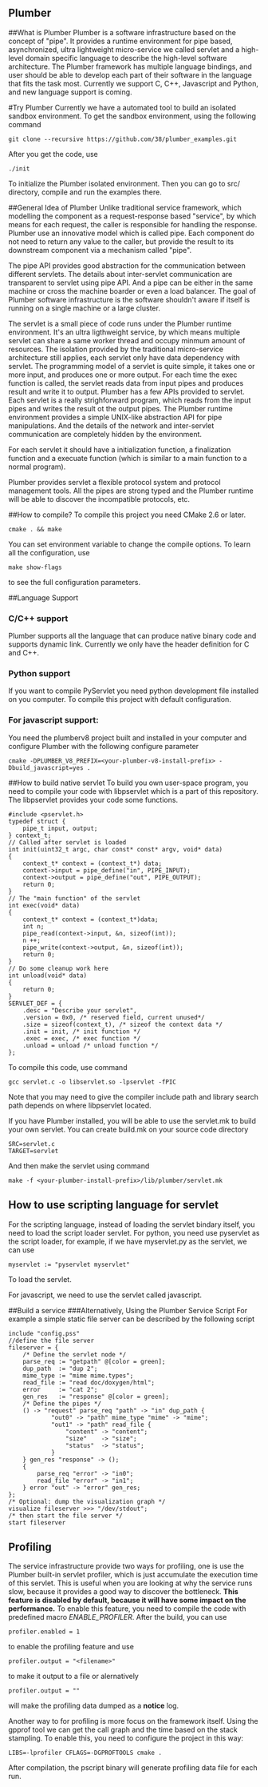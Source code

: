 Plumber
----

##What is Plumber
Plumber is a software infrastructure based on the concept of "pipe". It provides a runtime environment 
for pipe based, asynchronized, ultra lightweight micro-service we called servlet and a high-level domain specific 
language to describe the high-level software architecture. The Plumber framework has multiple language bindings,
and user should be able to develop each part of their software in the language that fits the task most. Currently
we support C, C++, Javascript and Python, and new language support is coming.

#Try Plumber
Currently we have a automated tool to build an isolated sandbox environment. To get the sandbox environment, 
using the following command

	git clone --recursive https://github.com/38/plumber_examples.git

After you get the code, use 

	./init 

To initialize the Plumber isolated environment. Then you can go to src/ directory, compile and run the examples 
there. 

##General Idea of Plumber
Unlike traditional service framework, which modelling the component as a request-response based "service", 
by which means for each request, the caller is responsible for handling the response. Plumber use an innovative
model which is called pipe. Each component do not need to return any value to the caller, but provide the result 
to its downstream component via a mechanism called "pipe".

The pipe API provides good abstraction for the communication between different servlets. The details about inter-servlet
communication are transparent to servlet using pipe API. And a pipe can be either in the same machine or cross the machine
boarder or even a load balancer. The goal of Plumber software infrastructure is the software shouldn't aware if itself is
running on a single machine or a large cluster.

The servlet is a small piece of code runs under the Plumber runtime environment. 
It's an ultra ligthweight service, by which means multiple servlet can share a same worker thread and occupy minmum
amount of resources. The isolation provided by the traditional micro-service architecture still applies, each servlet only
have data dependency with servlet. The programming model of a servlet is quite simple, it takes one or more input, and produces 
one or more output. For each time the exec function is called, the servlet reads data from input pipes and produces result and
write it to output. Plumber has a few APIs provided to servlet. Each servlet is a really strighforward program, which reads from 
the input pipes and writes the result ot the output pipes. The Plumber runtime environment provides a simple UNIX-like abstraction 
API for pipe manipulations. And the details of the network and inter-servlet communication are completely hidden by the environment. 

For each servlet it should have a initialization function, a finalization function and a execuate function (which is similar to a 
main function to a normal program).

Plumber provides servlet a flexible protocol system and protocol management tools. All the pipes are strong typed and the Plumber
runtime will be able to discover the incompatible protocols, etc. 

##How to compile?
To compile this project you need CMake 2.6 or later. 

	cmake . && make 

You can set environment variable to change the compile options. To learn all the configuration, use 

	make show-flags 

to see the full configuration parameters. 

##Language Support
### C/C++ support
Plumber supports all the language that can produce native binary code and supports dynamic link. 
Currently we only have the header definition for C and C++. 

### Python support
If you want to compile PyServlet you need python development file installed on you computer. 
To compile this project with default configuration.

### For javascript support:
You need the plumberv8 project built and installed in your computer and configure Plumber with the following 
configure parameter

	cmake -DPLUMBER_V8_PREFIX=<your-plumber-v8-install-prefix> -Dbuild_javascript=yes .

##How to build native servlet
To build you own user-space program, you need to compile your code with libpservlet which is a part of this repository. The libpservlet provides your code some functions.

	#include <pservlet.h>
	typedef struct {
		pipe_t input, output;
	} context_t;
	// Called after servlet is loaded
	int init(uint32_t argc, char const* const* argv, void* data)
	{
		context_t* context = (context_t*) data;
		context->input = pipe_define("in", PIPE_INPUT);
		context->output = pipe_define("out", PIPE_OUTPUT);
		return 0;
	} 
	// The "main function" of the servlet
	int exec(void* data)
	{
		context_t* context = (context_t*)data;
		int n;
		pipe_read(context->input, &n, sizeof(int)); 
		n ++;
		pipe_write(context->output, &n, sizeof(int)); 
		return 0;
	}
	// Do some cleanup work here
	int unload(void* data)
	{
		return 0;
	}
	SERVLET_DEF = {
		.desc = "Describe your servlet",
		.version = 0x0, /* reserved field, current unused*/
		.size = sizeof(context_t), /* sizeof the context data */
		.init = init, /* init function */
		.exec = exec, /* exec function */
		.unload = unload /* unload function */
	};

To compile this code, use command

	gcc servlet.c -o libservlet.so -lpservlet -fPIC

Note that you may need to give the compiler include path and library search path depends on where libpservlet located.

If you have Plumber installed, you will be able to use the servlet.mk to build your own servlet. You can create build.mk 
on your source code directory

	SRC=servlet.c
	TARGET=servlet

And then make the servlet using command

	make -f <your-plumber-install-prefix>/lib/plumber/servlet.mk

## How to use scripting language for servlet

For the scripting language, instead of loading the servlet bindary itself, you need to load the script loader servlet.
For python, you need use pyservlet as the script loader, for example, if we have myservlet.py as the servlet, we can use

	myservlet := "pyservlet myservlet"

To load the servlet. 

For javascript, we need to use the servlet called javascript.

##Build a service
###Alternatively, Using the Plumber Service Script 
For example a simple static file server can be described by the following script

	include "config.pss"
	//define the file server
	fileserver = {
		/* Define the servlet node */
		parse_req := "getpath" @[color = green];
		dup_path  := "dup 2";
		mime_type := "mime mime.types";
		read_file := "read doc/doxygen/html";
		error     := "cat 2";
		gen_res   := "response" @[color = green];
		/* Define the pipes */	
		() -> "request" parse_req "path" -> "in" dup_path {
				"out0" -> "path" mime_type "mime" -> "mime";
				"out1" -> "path" read_file {
					"content" -> "content";
					"size"    -> "size";
					"status"  -> "status";
				}
		} gen_res "response" -> ();
		{
			parse_req "error" -> "in0";
			read_file "error" -> "in1";
		} error "out" -> "error" gen_res;
	};
	/* Optional: dump the visualization graph */
	visualize fileserver >>> "/dev/stdout";
	/* then start the file server */
	start fileserver

## Profiling
The service infrastructure provide two ways for profiling, one is use the Plumber built-in servlet profiler, 
which is just accumulate the execution time of this servlet. This is useful when you are looking at why the
service runs slow, because it provides a good way to discover the bottleneck. **This feature is disabled by 
default, because it will have some impact on the performance.** To enable this feature, you need to compile 
the code with predefined macro *ENABLE_PROFILER*. After the build, you can use 
	
	profiler.enabled = 1 

to enable the profiling feature and use
	
	profiler.output = "<filename>"

to make it output to a file or alernatively

	profiler.output = ""

will make the profiling data dumped as a **notice** log. 

Another way to for profiling is more focus on the framework itself. Using the gpprof tool we can get the call
graph and the time based on the stack stampling.
To enable this, you need to configure the project in this way:
	
	LIBS=-lprofiler CFLAGS=-DGPROFTOOLS cmake .

After compilation, the pscript binary will generate profiling data file for each run.

